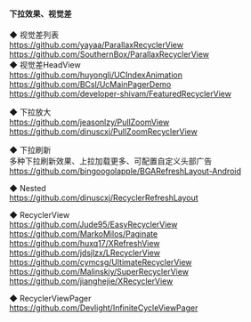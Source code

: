 #### 下拉效果、视觉差
◆ 视觉差列表  
https://github.com/yayaa/ParallaxRecyclerView  
https://github.com/SouthernBox/ParallaxRecyclerView  
◆ 视觉差HeadView  
https://github.com/huyongli/UCIndexAnimation  
https://github.com/BCsl/UcMainPagerDemo  
https://github.com/developer-shivam/FeaturedRecyclerView  


◆ 下拉放大  
https://github.com/jeasonlzy/PullZoomView  
https://github.com/dinuscxj/PullZoomRecyclerView  

◆ 下拉刷新  
多种下拉刷新效果、上拉加载更多、可配置自定义头部广告      
https://github.com/bingoogolapple/BGARefreshLayout-Android  

◆ Nested  
https://github.com/dinuscxj/RecyclerRefreshLayout  

◆ RecyclerView  
https://github.com/Jude95/EasyRecyclerView  
https://github.com/MarkoMilos/Paginate  
https://github.com/huxq17/XRefreshView  
https://github.com/jdsjlzx/LRecyclerView  
https://github.com/cymcsg/UltimateRecyclerView  
https://github.com/Malinskiy/SuperRecyclerView  
https://github.com/jianghejie/XRecyclerView  


◆ RecyclerViewPager  
https://github.com/Devlight/InfiniteCycleViewPager  
